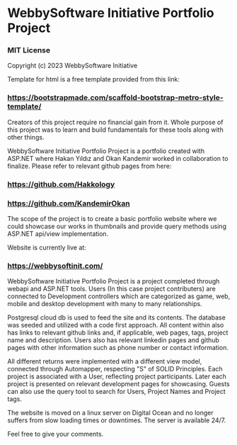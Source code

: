 # WebbySoftware Initiative Portfolio Project

### MIT License

Copyright (c) 2023 WebbySoftware Initiative

Template for html is a free template provided from this link:

### https://bootstrapmade.com/scaffold-bootstrap-metro-style-template/

Creators of this project require no financial gain from it. Whole purpose of this project was to learn and build fundamentals for these tools along with other things.

WebbySoftware Initiative Portfolio Project is a portfolio created with ASP.NET where Hakan Yıldız and Okan Kandemir worked in collaboration to finalize. Please refer to relevant github pages from here:

### https://github.com/Hakkology

### https://github.com/KandemirOkan

The scope of the project is to create a basic portfolio website where we could showcase our works in thumbnails and provide query methods using ASP.NET api/view implementation.

Website is currently live at:

### https://webbysoftinit.com/ 

WebbySoftware Initiative Portfolio Project is a project completed through webapi and ASP.NET tools.
Users (In this case project contributers) are connected to Development controllers which are categorized as game, web, mobile and desktop development with many to many relationships.

Postgresql cloud db is used to feed the site and its contents. The database was seeded and utilized with a code first approach. 
All content within also has links to relevant github links and, if applicable, web pages, tags, project name and description.
Users also has relevant linkedin pages and github pages with other information such as phone number or contact information.

All different returns were implemented with a different view model, connected through Automapper, respecting "S" of SOLID Principles.
Each project is associated with a User, reflecting project participants.
Later each project is presented on relevant development pages for showcasing. Guests can also use the query tool to search for Users, Project Names and Project tags.

The website is moved on a linux server on Digital Ocean and no longer suffers from slow loading times or downtimes. The server is available 24/7.

Feel free to give your comments.
